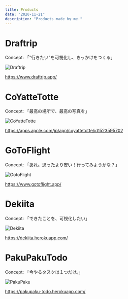 ```yaml
---
title: Products
date: "2020-11-21"
description: "Products made by me."
---
```


# Draftrip

Concept: 「"行きたい"を可視化し、きっかけをつくる」

![Draftrip](./draftrip.jpeg)

https://www.draftrip.app/

# CoYatteTotte

Concept: 「最高の場所で、最高の写真を」

![CoYatteTotte](./coyattetotte.jpeg)

https://apps.apple.com/jp/app/coyattetotte/id1523595702

# GoToFlight

Concept: 「あれ。思ったより安い！行ってみようかな？」

![GotoFlight](./goto.png)

https://www.gotoflight.app/

# Dekiita

Concept: 「できたことを、可視化したい」

![Dekiita](./dekiita.png)

https://dekiita.herokuapp.com/

# PakuPakuTodo

Concept: 「今やるタスクは１つだけ。」

![PakuPaku](./pakupaku.png)

https://pakupaku-todo.herokuapp.com/
